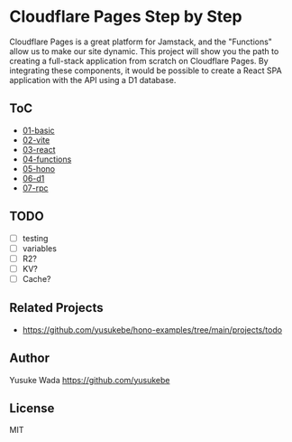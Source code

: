 # Cloudflare Pages Step by Step

Cloudflare Pages is a great platform for Jamstack, and the "Functions" allow us to make our site dynamic.
This project will show you the path to creating a full-stack application from scratch on Cloudflare Pages.
By integrating these components, it would be possible to create a React SPA application with the API using a D1 database.

## ToC

* [01-basic](./projects/01-basic/)
* [02-vite](./projects/02-vite/)
* [03-react](./projects/03-react/)
* [04-functions](./projects/04-functions/)
* [05-hono](./projects/05-hono/)
* [06-d1](./projects/06-d1/)
* [07-rpc](./projects/07-rpc/)


## TODO

- [ ] testing
- [ ] variables
- [ ] R2?
- [ ] KV?
- [ ] Cache?

## Related Projects

* <https://github.com/yusukebe/hono-examples/tree/main/projects/todo>

## Author

Yusuke Wada <https://github.com/yusukebe>

## License

MIT
